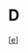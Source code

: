 # D
[[e]]

[//begin]: # "Autogenerated link references for markdown compatibility"
[e]: e "E"
[//end]: # "Autogenerated link references"